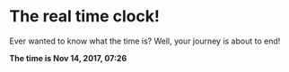 # The real time clock!

Ever wanted to know what the time is? Well, your journey is about to end!

**The time is Nov 14, 2017, 07:26**